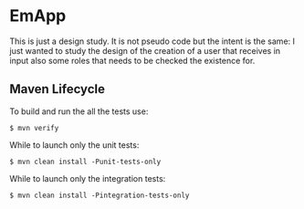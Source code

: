 # EmApp

This is just a design study. It is not pseudo code but the intent is the same: I just wanted to study the design of the creation of a user that receives in input also some roles that needs to be checked the existence for.

## Maven Lifecycle
To build and run the all the tests use:
```shell
$ mvn verify
```

While to launch only the unit tests:
```shell
$ mvn clean install -Punit-tests-only
```

While to launch only the integration tests:
```shell
$ mvn clean install -Pintegration-tests-only
```

